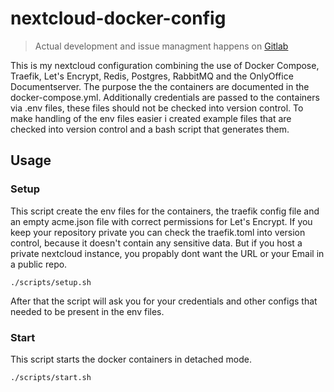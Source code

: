 # nextcloud-docker-config

> Actual development and issue managment happens on [Gitlab](https://gitlab.com/lennartZebandt/nextcloud-docker-config)

This is my nextcloud configuration combining the use of Docker Compose, Traefik, Let's Encrypt, Redis, Postgres, RabbitMQ and the OnlyOffice Documentserver. The purpose the the containers are documented in the docker-compose.yml.
Additionally credentials are passed to the containers via .env files, these files should not be checked into version control.
To make handling of the env files easier i created example files that are checked into version control and a bash script that generates them.

## Usage

### Setup

This script create the env files for the containers, the traefik config file and an empty acme.json file with correct permissions for Let's Encrypt.
If you keep your repository private you can check the traefik.toml into version control, because it doesn't contain any sensitive data.
But if you host a private nextcloud instance, you propably dont want the URL or your Email in a public repo.

```console
./scripts/setup.sh
```

After that the script will ask you for your credentials and other configs that needed to be present in the env files.

### Start

This script starts the docker containers in detached mode.

```console
./scripts/start.sh
```
